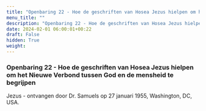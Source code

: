 ```yaml
---
title: "Openbaring 22 - Hoe de geschriften van Hosea Jezus hielpen om het Nieuwe Verbond tussen God en de mensheid te begrijpen"
menu_title: ""
description: "Openbaring 22 - Hoe de geschriften van Hosea Jezus hielpen om het Nieuwe Verbond tussen God en de mensheid te begrijpen"
date: 2024-02-01 06:00:01+00:22
draft: False
hidden: True
weight:
---
```

### Openbaring 22 - Hoe de geschriften van Hosea Jezus hielpen om het Nieuwe Verbond tussen God en de mensheid te begrijpen

Jezus - ontvangen door Dr. Samuels op 27 januari 1955, Washington, DC, USA.
